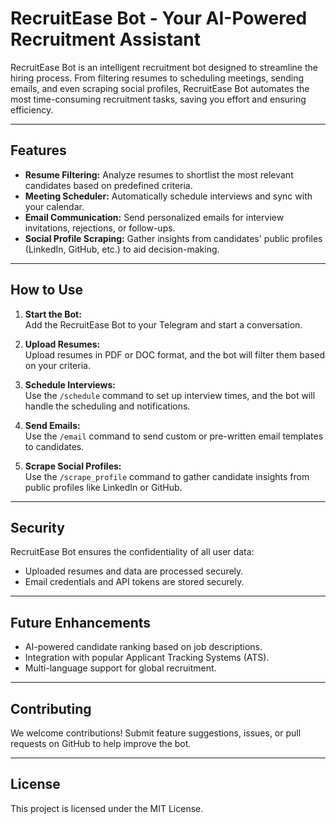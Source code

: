 # RecruitEase Bot - Your AI-Powered Recruitment Assistant  

RecruitEase Bot is an intelligent recruitment bot designed to streamline the hiring process. From filtering resumes to scheduling meetings, sending emails, and even scraping social profiles, RecruitEase Bot automates the most time-consuming recruitment tasks, saving you effort and ensuring efficiency.  

---

## Features  

- **Resume Filtering:** Analyze resumes to shortlist the most relevant candidates based on predefined criteria.  
- **Meeting Scheduler:** Automatically schedule interviews and sync with your calendar.  
- **Email Communication:** Send personalized emails for interview invitations, rejections, or follow-ups.  
- **Social Profile Scraping:** Gather insights from candidates' public profiles (LinkedIn, GitHub, etc.) to aid decision-making.  

---

## How to Use  

1. **Start the Bot:**  
   Add the RecruitEase Bot to your Telegram and start a conversation.  

2. **Upload Resumes:**  
   Upload resumes in PDF or DOC format, and the bot will filter them based on your criteria.  

3. **Schedule Interviews:**  
   Use the `/schedule` command to set up interview times, and the bot will handle the scheduling and notifications.  

4. **Send Emails:**  
   Use the `/email` command to send custom or pre-written email templates to candidates.  

5. **Scrape Social Profiles:**  
   Use the `/scrape_profile` command to gather candidate insights from public profiles like LinkedIn or GitHub.  

---

## Security  

RecruitEase Bot ensures the confidentiality of all user data:  
- Uploaded resumes and data are processed securely.  
- Email credentials and API tokens are stored securely.  

---

## Future Enhancements  

- AI-powered candidate ranking based on job descriptions.  
- Integration with popular Applicant Tracking Systems (ATS).  
- Multi-language support for global recruitment.  

---

## Contributing  

We welcome contributions! Submit feature suggestions, issues, or pull requests on GitHub to help improve the bot.  

---

## License  
This project is licensed under the MIT License.  
